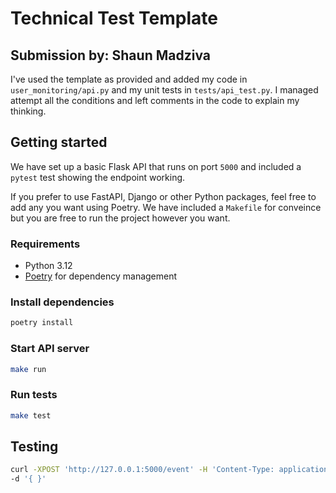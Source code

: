 # Technical Test Template

## Submission by: Shaun Madziva

I've used the template as provided and added my code in `user_monitoring/api.py` and my unit tests in `tests/api_test.py`. I managed attempt all the conditions and left comments in the code to explain my thinking.


## Getting started

We have set up a basic Flask API that runs on port `5000` and included a `pytest` test showing the endpoint working.

If you prefer to use FastAPI, Django or other Python packages, feel free to add any you want using Poetry.
We have included a `Makefile` for conveince but you are free to run the project however you want.

### Requirements

- Python 3.12
- [Poetry](https://python-poetry.org/docs/) for dependency management

### Install dependencies

```sh
poetry install
```

### Start API server

```sh
make run
```

### Run tests

```sh
make test
```

## Testing

```sh
curl -XPOST 'http://127.0.0.1:5000/event' -H 'Content-Type: application/json' \
-d '{ }'
```